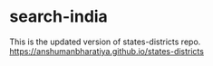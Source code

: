 # search-india
This is the updated version of states-districts repo. https://anshumanbharatiya.github.io/states-districts
